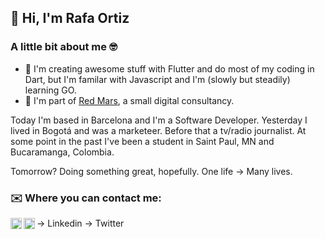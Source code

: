 ## 👋 Hi, I'm Rafa Ortiz

### A little bit about me 🤓
- 💙 I'm creating awesome stuff with Flutter and do most of my coding in Dart, but I'm familar with Javascript and I'm (slowly but steadily) learning GO.
- 🔴 I'm part of [Red Mars](https://redmars.es), a small digital consultancy.

Today I'm based in Barcelona and I'm a Software Developer.
Yesterday I lived in Bogotá and was a marketeer. Before that a tv/radio journalist. 
At some point in the past I've been a student in Saint Paul, MN and Bucaramanga, Colombia.

Tomorrow? Doing something great, hopefully. One life -> Many lives.

### ✉️ Where you can contact me:

[<img align="left" alt="Rafa Ortiz | Linkedin" width="18px" src="https://cdn.jsdelivr.net/npm/simple-icons@v3/icons/linkedin.svg" />][linkedin] -> Linkedin
[<img align="left" alt="Rafa Ortiz | Twitter" width="18px" src="https://cdn.jsdelivr.net/npm/simple-icons@v3/icons/twitter.svg" />][twitter] -> Twitter

<br />

[twitter]: https://twitter.com/ortizzableh
[linkedin]: https://www.linkedin.com/in/rafaelortizzableh/
